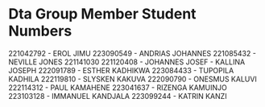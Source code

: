 # Dta Group Member Student Numbers
221042792 - EROL JIMU 223090549 - ANDRIAS JOHANNES 221085432 - NEVILLE JONES 221141030 221120408 - JOHANNES JOSEF - KALLINA JOSEPH 222091789 - ESTHER KADHIKWA 223084433 - TUPOPILA KADHILA 222119810 - SLYSKEN KAKUVA 222090790 - ONESMUS KALUVI 222114312 - PAUL KAMAHENE 223041637 - RIZENGA KAMUINJO 223103128 - IMMANUEL KANDJALA 223099244 - KATRIN KANZI
